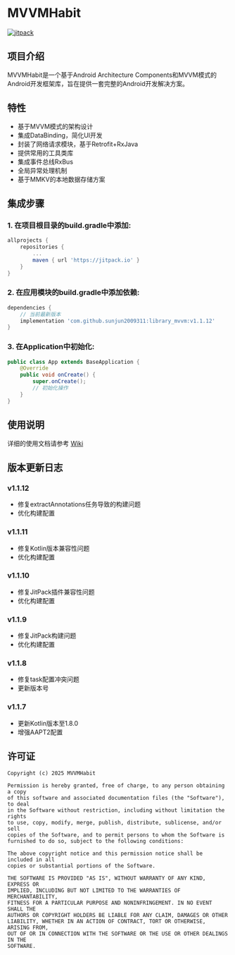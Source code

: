 # MVVMHabit

[![jitpack](https://jitpack.io/v/sunjun2009311/library_mvvm.svg)](https://jitpack.io/#sunjun2009311/library_mvvm)

## 项目介绍

MVVMHabit是一个基于Android Architecture Components和MVVM模式的Android开发框架库，旨在提供一套完整的Android开发解决方案。

## 特性

- 基于MVVM模式的架构设计
- 集成DataBinding，简化UI开发
- 封装了网络请求模块，基于Retrofit+RxJava
- 提供常用的工具类库
- 集成事件总线RxBus
- 全局异常处理机制
- 基于MMKV的本地数据存储方案

## 集成步骤

### 1. 在项目根目录的build.gradle中添加:

```gradle
allprojects {
    repositories {
        ...
        maven { url 'https://jitpack.io' }
    }
}
```

### 2. 在应用模块的build.gradle中添加依赖:

```gradle
dependencies {
    // 当前最新版本
    implementation 'com.github.sunjun2009311:library_mvvm:v1.1.12'
}
```

### 3. 在Application中初始化:

```java
public class App extends BaseApplication {
    @Override
    public void onCreate() {
        super.onCreate();
        // 初始化操作
    }
}
```

## 使用说明

详细的使用文档请参考 [Wiki](https://github.com/sunjun2009311/library_mvvm/wiki)

## 版本更新日志

### v1.1.12
- 修复extractAnnotations任务导致的构建问题
- 优化构建配置

### v1.1.11
- 修复Kotlin版本兼容性问题
- 优化构建配置

### v1.1.10
- 修复JitPack插件兼容性问题
- 优化构建配置

### v1.1.9
- 修复JitPack构建问题
- 优化构建配置

### v1.1.8
- 修复task配置冲突问题
- 更新版本号

### v1.1.7
- 更新Kotlin版本至1.8.0
- 增强AAPT2配置

## 许可证

```
Copyright (c) 2025 MVVMHabit

Permission is hereby granted, free of charge, to any person obtaining a copy
of this software and associated documentation files (the "Software"), to deal
in the Software without restriction, including without limitation the rights
to use, copy, modify, merge, publish, distribute, sublicense, and/or sell
copies of the Software, and to permit persons to whom the Software is
furnished to do so, subject to the following conditions:

The above copyright notice and this permission notice shall be included in all
copies or substantial portions of the Software.

THE SOFTWARE IS PROVIDED "AS IS", WITHOUT WARRANTY OF ANY KIND, EXPRESS OR
IMPLIED, INCLUDING BUT NOT LIMITED TO THE WARRANTIES OF MERCHANTABILITY,
FITNESS FOR A PARTICULAR PURPOSE AND NONINFRINGEMENT. IN NO EVENT SHALL THE
AUTHORS OR COPYRIGHT HOLDERS BE LIABLE FOR ANY CLAIM, DAMAGES OR OTHER
LIABILITY, WHETHER IN AN ACTION OF CONTRACT, TORT OR OTHERWISE, ARISING FROM,
OUT OF OR IN CONNECTION WITH THE SOFTWARE OR THE USE OR OTHER DEALINGS IN THE
SOFTWARE.
```